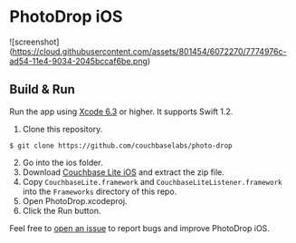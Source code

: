 PhotoDrop iOS
=============

![screenshot] (https://cloud.githubusercontent.com/assets/801454/6072270/7774976c-ad54-11e4-9034-2045bccaf6be.png)

## Build & Run

Run the app using [Xcode 6.3](https://developer.apple.com/xcode/downloads/) or higher. It supports Swift 1.2.

1. Clone this repository.

 ```
 $ git clone https://github.com/couchbaselabs/photo-drop
 ```
2. Go into the ios folder.
3. Download [Couchbase Lite iOS][CBL_DOWNLOAD] and extract the zip file.
4. Copy `CouchbaseLite.framework` and `CouchbaseLiteListener.framework` into the `Frameworks` directory of this repo.
5. Open PhotoDrop.xcodeproj.
6. Click the Run button.

Feel free to [open an issue](https://github.com/couchbaselabs/photo-drop/issues/new) to report bugs and improve 
PhotoDrop iOS.

[CBL_DOWNLOAD]: http://www.couchbase.com/nosql-databases/downloads#Couchbase_Mobile